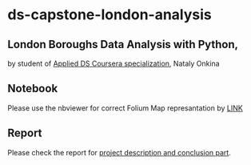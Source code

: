 # ds-capstone-london-analysis
## London Boroughs Data Analysis with Python,
by student of <a href="https://www.coursera.org/specializations/applied-data-science">Applied DS Coursera specialization</a>, Nataly Onkina

## Notebook
Please use the nbviewer for correct Folium Map represantation by <a href="
https://nbviewer.jupyter.org/github/onkina/ds-capstone-london-analysis/blob/master/london_analysis.ipynb">LINK</a>

## Report
Please check the report for <a href="https://github.com/onkina/ds-capstone-london-analysis/blob/master/report.md">project description and conclusion part</a>.
